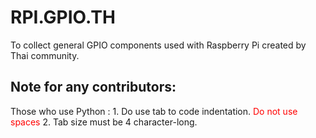 # RPI.GPIO.TH
To collect general GPIO components used with Raspberry Pi created by Thai community.

<h2>Note for any contributors:</h2>
Those who use Python :
1. Do use tab to code indentation. <font color='red'>Do not use spaces</font>
2. Tab size must be 4 character-long.
 
<br />
